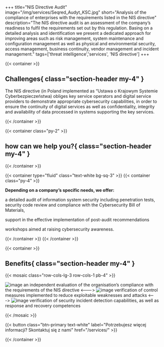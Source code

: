 +++
title="NIS Directive Audit"
image="/img/services/Seqred_Audyt_KSC.jpg"
short="Analysis of the compliance of enterprises with the requirements listed in the NIS directive"
description="The NIS directive audit is an assessment of the company’s readiness to fulfil the requirements set out by this regulation. Basing on a detailed analysis and identification we present a dedicated approach for improving areas such as risk management, system maintenance and configuration management as well as physical and environmental security, access management, business continuity, vendor management and incident management."
tags=['threat intelligence','services', 'NIS directive']
+++

{{< container >}}
## Challenges{ class="section-header my-4" }

The NIS directive (in Poland implemented as “Ustawa o Krajowym Systemie Cyberbezpieczeństwa) obliges key service operators and digital service providers to demonstrate appropriate cybersecurity capabilities, in order to ensure the continuity of digital services as well as confidentiality, integrity and availability of data processed in systems supporting the key services.

{{< /container >}}

{{< container class="py-2" >}}

## how can we help you?{ class="section-header my-4" }

{{< /container >}}

{{< container type="fluid" class="text-white bg-sq-3" >}}
{{< container class="py-4" >}}

**Depending on a company’s specific needs, we offer:**

a detailed audit of information system security including penetration tests, security code review and compliance with the Cybersecurity Bill of Materials,

support in the effective implementation of post-audit recommendations

workshops aimed at raising cybersecurity awareness.

{{< /container >}}
{{< /container >}}


{{< container >}}

## Benefits{ class="section-header my-4" }


{{< mosaic class="row-cols-lg-3 row-cols-1 pb-4" >}}

![image](/img/icons/ik_security_check.png)
an independent evaluation of the organisation’s compliance with the requirements of the NIS directive
<--->
![image](/img/icons/ik_weryfikacja.png)
verification of control measures implemented to reduce exploitable weaknesses and attacks
<--->
![image](/img/icons/ik_weryfikacja1.png)
verification of security incident detection capabilities, as well as response and recovery competences

{{< /mosaic >}}

{{< button class="btn-primary text-white" label="Potrzebujesz więcej informacji? Skontaktuj się z nami" href="/services/" >}}

{{< /container >}}